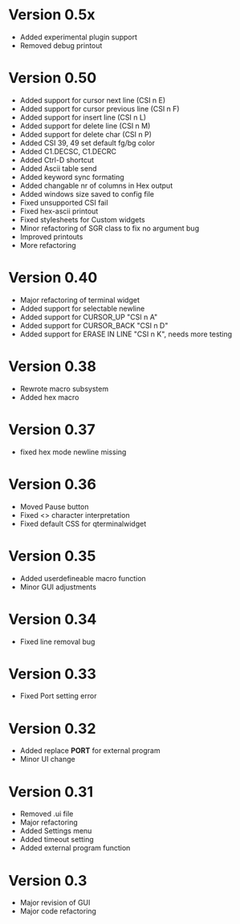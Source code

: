 # Version 0.5x
- Added experimental plugin support
- Removed debug printout

# Version 0.50
- Added support for cursor next line (CSI n E)
- Added support for cursor previous line (CSI n F)
- Added support for insert line (CSI n L)
- Added support for delete line (CSI n M)
- Added support for delete char (CSI n P)
- Added CSI 39, 49 set default fg/bg color
- Added C1.DECSC, C1.DECRC
- Added Ctrl-D shortcut
- Added Ascii table send 
- Added keyword sync formating
- Added changable nr of columns in Hex output
- Added windows size saved to config file
- Fixed unsupported CSI fail
- Fixed hex-ascii printout
- Fixed stylesheets for Custom widgets
- Minor refactoring of SGR class to fix no argument bug
- Improved printouts
- More refactoring
 
# Version 0.40
- Major refactoring of terminal widget
- Added support for selectable newline
- Added support for CURSOR_UP "CSI n A"
- Added support for CURSOR_BACK "CSI n D"
- Added support for ERASE IN LINE "CSI n K", needs more testing

# Version 0.38
- Rewrote macro subsystem
- Added hex macro

# Version 0.37
- fixed hex mode newline missing

# Version 0.36
- Moved Pause button
- Fixed <> character interpretation
- Fixed default CSS for qterminalwidget

# Version 0.35
- Added userdefineable macro function
- Minor GUI adjustments

# Version 0.34
- Fixed line removal bug

# Version 0.33
- Fixed Port setting error

# Version 0.32
- Added replace __PORT__ for external program
- Minor UI change

# Version 0.31
- Removed .ui file
- Major refactoring
- Added Settings menu
- Added timeout setting
- Added external program function

# Version 0.3
- Major revision of GUI
- Major code refactoring

